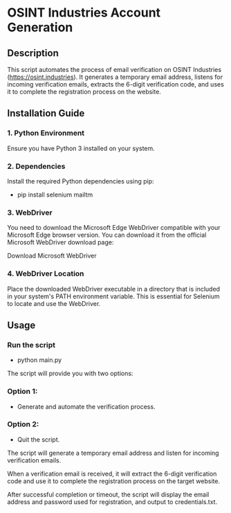 # OSINT Industries Account Generation

## Description
This script automates the process of email verification on OSINT Industries (https://osint.industries). It generates a temporary email address, listens for incoming verification emails, extracts the 6-digit verification code, and uses it to complete the registration process on the website.

## Installation Guide
### 1. Python Environment
Ensure you have Python 3 installed on your system.

### 2. Dependencies
Install the required Python dependencies using pip:
- pip install selenium mailtm

### 3. WebDriver
You need to download the Microsoft Edge WebDriver compatible with your Microsoft Edge browser version. You can download it from the official Microsoft WebDriver download page:

Download Microsoft WebDriver
### 4. WebDriver Location
Place the downloaded WebDriver executable in a directory that is included in your system's PATH environment variable. This is essential for Selenium to locate and use the WebDriver.

## Usage
### Run the script
- python main.py

The script will provide you with two options:

### Option 1: 
- Generate and automate the verification process.
### Option 2: 
- Quit the script.

The script will generate a temporary email address and listen for incoming verification emails.

When a verification email is received, it will extract the 6-digit verification code and use it to complete the registration process on the target website.

After successful completion or timeout, the script will display the email address and password used for registration, and output to credentials.txt.
